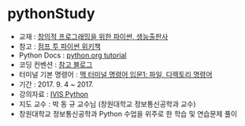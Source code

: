 # pythonStudy

* 교재 : [창의적 프로그래밍을 위한 파이썬, 생능출판사](http://www.yes24.com/24/goods/30963475?scode=032&OzSrank=1)
* 참고 : [점프 투 파이썬 위키책](https://wikidocs.net/book/1)
* Python Docs : [python.org tutorial](https://docs.python.org/3/tutorial/index.html)
* 코딩 컨벤션 : [참고 블로그](https://spoqa.github.io/2012/08/03/about-python-coding-convention.html)
* 터미널 기본 명령어 : [맥 터미널 명령어 입문1: 파일, 디렉토리 명령어](http://haloaround.tistory.com/7)
* 기간 : 2017. 9. 4 ~ 2017. 
* 강의자료 : [IVIS Python](http://ivis.kr/index.php/2017_C%ED%94%84%EB%A1%9C%EA%B7%B8%EB%9E%98%EB%B0%8D)
* 지도 교수 : 박 동 규 교수님 (창원대학교 정보통신공학과 교수)
* 창원대학교 정보통신공학과 Python 수업을 위주로 한 학습 및 연습문제 풀이

